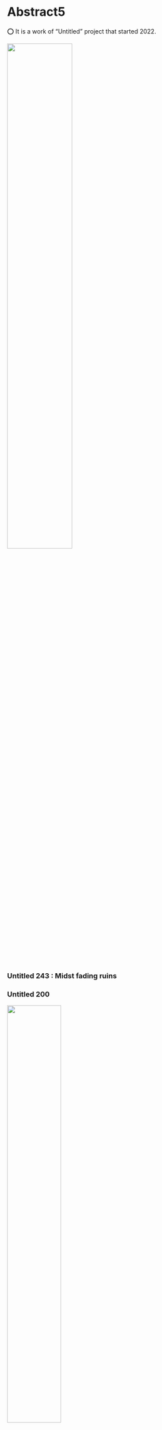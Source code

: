 # Abstract5

⭕ It is a work of “Untitled” project that started 2022.




 <img src="https://github.com/leeseomin/Abstract5/blob/main/art/243.png" width="55%">    

 ### Untitled 243 : Midst fading ruins

 
 

 ### Untitled 200
 <img src="https://github.com/leeseomin/Abstract5/blob/main/art/200.png" width="50%">    
 
 <br/><br/> 
 


 ### Untitled 202 (Have you ever seen Thing-in-itself?)
 <img src="https://github.com/leeseomin/Abstract5/blob/main/art/202.png" width="50%">    
 
 <br/><br/> 
 
 
 

 ### Untitled 204 
 <img src="https://github.com/leeseomin/Abstract5/blob/main/art/204.png" width="50%">    
 
 <br/><br/> 
 
 
 ### Untitled 205 (Brutality of Life or Straw Dogs)
 <img src="https://github.com/leeseomin/Abstract5/blob/main/art/205.PNG" width="50%">    
 
 <br/><br/> 
 
 
 ### Untitled 210
 <img src="https://github.com/leeseomin/Abstract5/blob/main/art/210.png" width="50%">    
 
 <br/><br/> 
 
  ### Untitled 211
 <img src="https://github.com/leeseomin/Abstract5/blob/main/art/211.png" width="50%">    
 
 <br/><br/> 


### Untitled 212
 <img src="https://github.com/leeseomin/Abstract5/blob/main/art/212.png" width="50%">    
 
 <br/><br/> 
 
### Untitled 214
 <img src="https://github.com/leeseomin/Abstract5/blob/main/art/214.png" width="50%">    
 
 <br/><br/> 
 
 
### Untitled 216
 <img src="https://github.com/leeseomin/Abstract5/blob/main/art/216.png" width="50%">    
 
 <br/><br/> 
 
### Untitled 217
 <img src="https://github.com/leeseomin/Abstract5/blob/main/art/217.png" width="50%">    
 
 <br/><br/> 
 


### Untitled 218 (the fairies dance, and Christ is nailed to the cross)
 <img src="https://github.com/leeseomin/Abstract5/blob/main/art/218.png" width="50%">    
 
 <br/><br/> 
 
 
### Untitled 219
 <img src="https://github.com/leeseomin/Abstract5/blob/main/art/219.png" width="50%">    
 
 <br/><br/> 
 
 
 
### Untitled 220
 <img src="https://github.com/leeseomin/Abstract5/blob/main/art/220.png" width="50%">    
 
 <br/><br/>  
 
 
 ### Untitled 221
 <img src="https://github.com/leeseomin/Abstract5/blob/main/art/221.png" width="50%">    
 
 <br/><br/> 
 
 
 ### Untitled 222
 <img src="https://github.com/leeseomin/Abstract5/blob/main/art/222.png" width="50%">    
 
 <br/><br/> 
 
 ### Untitled 223
 <img src="https://github.com/leeseomin/Abstract5/blob/main/art/223.png" width="50%">    
 
 <br/><br/> 
 
 
 ### Untitled 225
 <img src="https://github.com/leeseomin/Abstract5/blob/main/art/225a.png" width="50%">    
 
 <br/><br/> 
 
 
  ### Untitled 226
 <img src="https://github.com/leeseomin/Abstract5/blob/main/art/226.png" width="50%">    
 
 <br/><br/> 
 
 
 
 ### Untitled 227
 <img src="https://github.com/leeseomin/Abstract5/blob/main/art/227.png" width="50%">    
 
 <br/><br/> 
 
 
 ### Untitled 228
 <img src="https://github.com/leeseomin/Abstract5/blob/main/art/228.png" width="50%">    
 
 <br/><br/> 
 
 ### Untitled 229
 <img src="https://github.com/leeseomin/Abstract5/blob/main/art/229.png" width="50%">    
 
 <br/><br/> 
 
 ### Untitled 230 : death of conceptual
 <img src="https://github.com/leeseomin/Abstract5/blob/main/art/230.png" width="50%">    
 
 <br/><br/> 
 
 ### Untitled 232 : What if my humble impulse is to leave a beautiful mark on a vanishing world? 
 <img src="https://github.com/leeseomin/Abstract5/blob/main/art/232.png" width="50%">    
 
 <br/><br/> 
 
 ### Untitled 234 : what is Contemporary art?
 <img src="https://github.com/leeseomin/Abstract5/blob/main/art/234.png" width="50%">    
 
 <br/><br/> 
 
 
 
 ### “Untitled 235 : May there be laughter at the end”
 
 https://youtube.com/shorts/SXck_XMb8JY?feature=share
 
  <br/><br/> 


 ### Untitled 237 : Death is always looking at you

 <img src="https://github.com/leeseomin/Abstract5/blob/main/art/237.png" width="50%">    
 
 <br/><br/> 
 
  ### Untitled 239 : Waiting for Codot

https://medium.com/@leeseomin/untitled-239-waiting-for-codot-7bb9227cc5b5

 <br/><br/> 
 
 
 ### Untitled 240 : Language, my tool and my cage


 <img src="https://github.com/leeseomin/Abstract5/blob/main/art/240.png" width="50%">    
 
 <br/><br/> 
 
 
 ### Untitled 241 : Language, my tool and my cage


 <img src="https://github.com/leeseomin/Abstract5/blob/main/art/241.png" width="50%">    
 
 <br/><br/> 
 
 
 ### Untitled 243 : Midst fading ruins


 <img src="https://github.com/leeseomin/Abstract5/blob/main/art/243.png" width="50%">    
 
 <br/><br/> 
 
 
 ### Untitled 245 : Impulse to Eternity 


 <img src="https://github.com/leeseomin/Abstract5/blob/main/art/245.png" width="50%">    
 
 <br/><br/> 
 
 
### Untitled 246


 <img src="https://github.com/leeseomin/Abstract5/blob/main/art/246.png" width="50%">    
 
 <br/><br/> 


### Untitled 247 : Gravity or a moment of joy


 <img src="https://github.com/leeseomin/Abstract5/blob/main/art/247.png" width="50%">    
 
 <br/><br/> 
 
 
### Untitled 250


 <img src="https://github.com/leeseomin/Abstract5/blob/main/art/250.png" width="50%">    
 
 <br/><br/>  
 

### Untitled 251


 <img src="https://github.com/leeseomin/Abstract5/blob/main/art/251.png" width="50%">    
 
 <br/><br/>  
 

### Untitled 253 : Others are planets at the far end of the universe


 <img src="https://github.com/leeseomin/Abstract5/blob/main/art/253.png" width="50%">    
 
 <br/><br/>  
 
 
 
 ### Author and Creator
 
 LEE SEOMIN
 
 https://linktr.ee/techne_0_1
   <br/> 
 https://github.com/leeseomin 
  <br/> 
 https://twitter.com/Techne_0_1
 <br/><br/>
 
